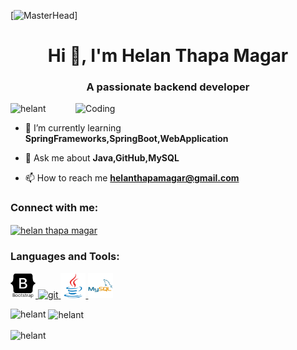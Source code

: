 [![MasterHead](https://hackernoon.com/images/f2px36fy.gif)]
<h1 align="center">Hi 👋, I'm Helan Thapa Magar</h1>
<h3 align="center">A passionate backend developer</h3>
<img align="right"  alt="Coding" width="400" src="https://cdn.lowgif.com/full/9cb12f51dffbaaa6-character-typing-by-vincent-mokuenko-dribbble.gif">

<p align="left"> <img src="https://komarev.com/ghpvc/?username=helant&label=Profile%20views&color=0e75b6&style=flat" alt="helant" /> </p>

- 🌱 I’m currently learning **SpringFrameworks,SpringBoot,WebApplication**

- 💬 Ask me about **Java,GitHub,MySQL**

- 📫 How to reach me **helanthapamagar@gmail.com**

<h3 align="left">Connect with me:</h3>
<p align="left">
<a href="https://linkedin.com/in/helanthapamagar" target="blank"><img align="center" src="https://raw.githubusercontent.com/rahuldkjain/github-profile-readme-generator/master/src/images/icons/Social/linked-in-alt.svg" alt="helan thapa magar" height="30" width="40" /></a>
</p>

<h3 align="left">Languages and Tools:</h3>
<p align="left"> <a href="https://getbootstrap.com" target="_blank" rel="noreferrer"> <img src="https://raw.githubusercontent.com/devicons/devicon/master/icons/bootstrap/bootstrap-plain-wordmark.svg" alt="bootstrap" width="40" height="40"/> </a> <a href="https://git-scm.com/" target="_blank" rel="noreferrer"> <img src="https://www.vectorlogo.zone/logos/git-scm/git-scm-icon.svg" alt="git" width="40" height="40"/> </a> <a href="https://www.java.com" target="_blank" rel="noreferrer"> <img src="https://raw.githubusercontent.com/devicons/devicon/master/icons/java/java-original.svg" alt="java" width="40" height="40"/> </a> <a href="https://www.mysql.com/" target="_blank" rel="noreferrer"> <img src="https://raw.githubusercontent.com/devicons/devicon/master/icons/mysql/mysql-original-wordmark.svg" alt="mysql" width="40" height="40"/> </a> </p>

<p><img align="left" src="https://github-readme-stats.vercel.app/api/top-langs?username=helant&show_icons=true&locale=en&layout=compact" alt="helant" /></p>

<p>&nbsp;<img align="center" src="https://github-readme-stats.vercel.app/api?username=helant&show_icons=true&locale=en" alt="helant" /></p>

<p><img align="center" src="https://github-readme-streak-stats.herokuapp.com/?user=helant&" alt="helant" /></p>
